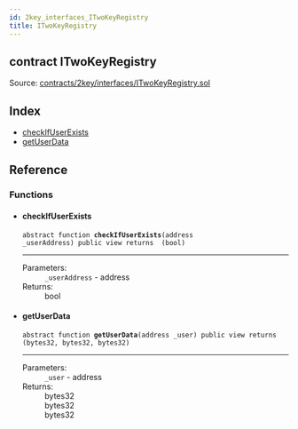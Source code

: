 ```yaml
---
id: 2key_interfaces_ITwoKeyRegistry
title: ITwoKeyRegistry
---
```


<div class="contract-doc"><div class="contract"><h2 class="contract-header"><span class="contract-kind">contract</span> ITwoKeyRegistry</h2><div class="source">Source: <a href="https://github.com/2keynet/web3-alpha/blob/v0.0.3/contracts/2key/interfaces/ITwoKeyRegistry.sol" target="_blank">contracts/2key/interfaces/ITwoKeyRegistry.sol</a></div></div><div class="index"><h2>Index</h2><ul><li><a href="2key_interfaces_ITwoKeyRegistry.html#checkIfUserExists">checkIfUserExists</a></li><li><a href="2key_interfaces_ITwoKeyRegistry.html#getUserData">getUserData</a></li></ul></div><div class="reference"><h2>Reference</h2><div class="functions"><h3>Functions</h3><ul><li><div class="item function"><span id="checkIfUserExists" class="anchor-marker"></span><h4 class="name">checkIfUserExists</h4><div class="body"><code class="signature"><span>abstract </span>function <strong>checkIfUserExists</strong><span>(address _userAddress) </span><span>public </span><span>view </span><span>returns  (bool) </span></code><hr/><dl><dt><span class="label-parameters">Parameters:</span></dt><dd><div><code>_userAddress</code> - address</div></dd><dt><span class="label-return">Returns:</span></dt><dd>bool</dd></dl></div></div></li><li><div class="item function"><span id="getUserData" class="anchor-marker"></span><h4 class="name">getUserData</h4><div class="body"><code class="signature"><span>abstract </span>function <strong>getUserData</strong><span>(address _user) </span><span>public </span><span>view </span><span>returns  (bytes32, bytes32, bytes32) </span></code><hr/><dl><dt><span class="label-parameters">Parameters:</span></dt><dd><div><code>_user</code> - address</div></dd><dt><span class="label-return">Returns:</span></dt><dd>bytes32</dd><dd>bytes32</dd><dd>bytes32</dd></dl></div></div></li></ul></div></div></div>
